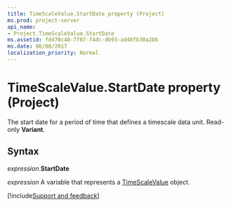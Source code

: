 ```yaml
---
title: TimeScaleValue.StartDate property (Project)
ms.prod: project-server
api_name:
- Project.TimeScaleValue.StartDate
ms.assetid: fdd70c48-7f07-f4dc-db93-ad46fb30a2bb
ms.date: 06/08/2017
localization_priority: Normal
---
```



# TimeScaleValue.StartDate property (Project)

The start date for a period of time that defines a timescale data unit. Read-only  **Variant**.


## Syntax

_expression_.**StartDate**

_expression_ A variable that represents a [TimeScaleValue](./Project.TimeScaleValue.md) object.

[!include[Support and feedback](~/includes/feedback-boilerplate.md)]